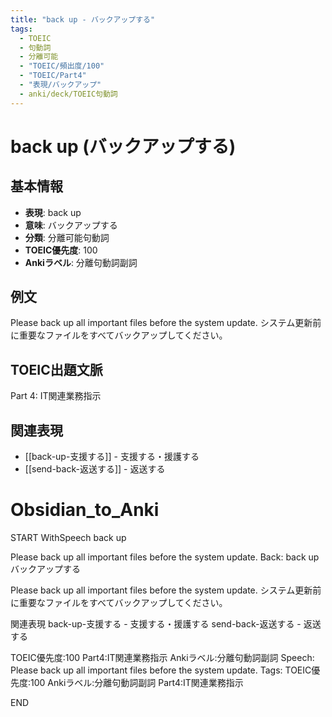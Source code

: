 ```yaml
---
title: "back up - バックアップする"
tags:
  - TOEIC
  - 句動詞
  - 分離可能
  - "TOEIC/頻出度/100"
  - "TOEIC/Part4"
  - "表現/バックアップ"
  - anki/deck/TOEIC句動詞
---
```


# back up (バックアップする)

## 基本情報
- **表現**: back up
- **意味**: バックアップする
- **分類**: 分離可能句動詞
- **TOEIC優先度**: 100
- **Ankiラベル**: 分離句動詞副詞

## 例文
Please back up all important files before the system update.
システム更新前に重要なファイルをすべてバックアップしてください。

## TOEIC出題文脈
Part 4: IT関連業務指示

## 関連表現
- [[back-up-支援する]] - 支援する・援護する
- [[send-back-返送する]] - 返送する

# Obsidian_to_Anki
START
WithSpeech
back up

Please back up all important files before the system update.
Back: 
back up
バックアップする

Please back up all important files before the system update.
システム更新前に重要なファイルをすべてバックアップしてください。

関連表現
back-up-支援する - 支援する・援護する
send-back-返送する - 返送する

TOEIC優先度:100
Part4:IT関連業務指示
Ankiラベル:分離句動詞副詞
Speech: Please back up all important files before the system update.
Tags: TOEIC優先度:100 Ankiラベル:分離句動詞副詞 Part4:IT関連業務指示
<!--ID: 1750449417031-->
END 
